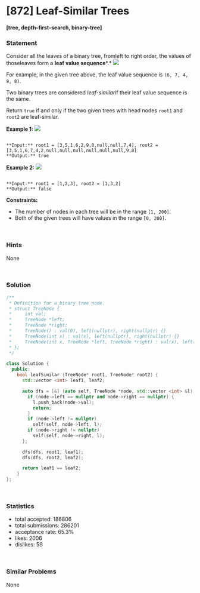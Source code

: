 # [872] Leaf-Similar Trees

**[tree, depth-first-search, binary-tree]**

### Statement

Consider all the leaves of a binary tree, fromleft to right order, the values of thoseleaves form a **leaf value sequence***.*
![](https://s3-lc-upload.s3.amazonaws.com/uploads/2018/07/16/tree.png)

For example, in the given tree above, the leaf value sequence is `(6, 7, 4, 9, 8)`.

Two binary trees are considered *leaf-similar*if their leaf value sequence is the same.

Return `true` if and only if the two given trees with head nodes `root1` and `root2` are leaf-similar.


**Example 1:**
![](https://assets.leetcode.com/uploads/2020/09/03/leaf-similar-1.jpg)

```

**Input:** root1 = [3,5,1,6,2,9,8,null,null,7,4], root2 = [3,5,1,6,7,4,2,null,null,null,null,null,null,9,8]
**Output:** true

```

**Example 2:**
![](https://assets.leetcode.com/uploads/2020/09/03/leaf-similar-2.jpg)

```

**Input:** root1 = [1,2,3], root2 = [1,3,2]
**Output:** false

```

**Constraints:**
* The number of nodes in each tree will be in the range `[1, 200]`.
* Both of the given trees will have values in the range `[0, 200]`.


<br>

### Hints

None

<br>

### Solution

```cpp
/**
 * Definition for a binary tree node.
 * struct TreeNode {
 *     int val;
 *     TreeNode *left;
 *     TreeNode *right;
 *     TreeNode() : val(0), left(nullptr), right(nullptr) {}
 *     TreeNode(int x) : val(x), left(nullptr), right(nullptr) {}
 *     TreeNode(int x, TreeNode *left, TreeNode *right) : val(x), left(left), right(right) {}
 * };
 */

class Solution {
  public:
    bool leafSimilar (TreeNode* root1, TreeNode* root2) {
      std::vector <int> leaf1, leaf2;

      auto dfs = [&] (auto self, TreeNode *node, std::vector <int> &l) -> void {
        if (node->left == nullptr and node->right == nullptr) {
          l.push_back(node->val);
          return;
        }
        if (node->left != nullptr)
          self(self, node->left, l);
        if (node->right != nullptr)
          self(self, node->right, l);
      };

      dfs(dfs, root1, leaf1);
      dfs(dfs, root2, leaf2);

      return leaf1 == leaf2;
    }
};
```

<br>

### Statistics

- total accepted: 186806
- total submissions: 286201
- acceptance rate: 65.3%
- likes: 2006
- dislikes: 59

<br>

### Similar Problems

None
